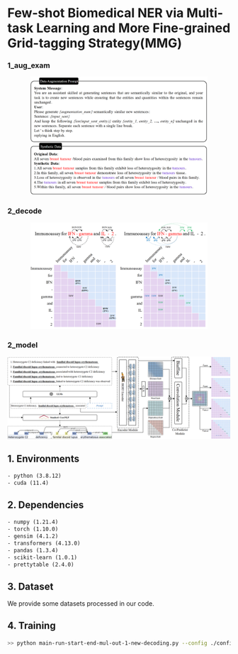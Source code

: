 # Few-shot Biomedical NER via Multi-task Learning and More Fine-grained Grid-tagging Strategy(MMG)
 

### 1_aug_exam
<p align="center">
  <img src="./figure/Prompt.jpg" width="400"/>
</p>
 

### 2_decode
<p align="center">
  <img src="./figure/Multi-Task.jpg" width="400"/>
</p>


### 2_model
<p align="center">
  <img src="./figure/Overall.jpg" />
</p>

## 1. Environments

```
- python (3.8.12)
- cuda (11.4)
```

## 2. Dependencies

```
- numpy (1.21.4)
- torch (1.10.0)
- gensim (4.1.2)
- transformers (4.13.0)
- pandas (1.3.4)
- scikit-learn (1.0.1)
- prettytable (2.4.0)
```

## 3. Dataset

We provide some datasets processed in our code.

## 4. Training

```bash
>> python main-run-start-end-mul-out-1-new-decoding.py --config ./config/BC5CDR.json --shot 5-1 --learning_rate 0.003 --epochs 20 --loss2_weight '0.2' --loss3_weight '0.2'
```




